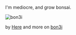 I'm mediocre, and grow bonsai.

<img src="https://pixe.la/v1/users/ken1shirakura/graphs/bon3i.svg" alt="bon3i" />

by [Here](https://pixe.la/v1/users/ken1shirakura/graphs/bon3i.html) and more on [bon3i](https://scrapbox.io/bon3i/)
